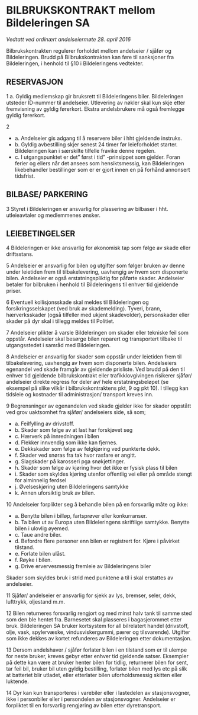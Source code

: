BILBRUKSKONTRAKT mellom Bildeleringen SA
================================================================================

_Vedtatt ved ordinært andelseiermøte 28. april 2016_

Bilbrukskontrakten regulerer forholdet mellom andelseier / sjåfør og Bildeleringen. Brudd på Bilbrukskontrakten kan føre til sanksjoner fra Bildeleringen, i henhold til §10 i Bildeleringens vedtekter.

## RESERVASJON ##

1 a. Gyldig medlemskap gir bruksrett til Bildeleringens biler. Bildeleringen utsteder ID-nummer til andelseier. Utlevering av nøkler skal kun skje etter fremvisning av gyldig førerkort. Ekstra andelsbrukere må også fremlegge gyldig førerkort.

2

- a. Andelseier gis adgang til å reservere biler i hht gjeldende instruks.
- b. Gyldig avbestilling skjer senest 24 timer før leieforholdet starter. Bildeleringen kan i særskilte tilfelle fravike denne regelen.
- c. I utgangspunktet er det” først i tid” -prinsippet som gjelder. Foran ferier og ellers når det ansees som hensiktsmessig, kan Bildeleringen likebehandler bestillinger som er er gjort innen en på forhånd annonsert tidsfrist.

## BILBASE/ PARKERING ##

3 Styret i Bildeleringen er ansvarlig for plassering av bilbaser i hht. utleieavtaler og medlemmenes ønsker.

## LEIEBETINGELSER ##

4 Bildeleringen er ikke ansvarlig for økonomisk tap som følge av skade eller driftsstans.

5 Andelseier er ansvarlig for bilen og utgifter som følger bruken av denne under leietiden frem til tilbakelevering, uavhengig av hvem som disponerte bilen. Andelseier er også erstatningspliktig for påførte skader. Andelseier betaler for bilbruken i henhold til Bildeleringens til enhver tid gjeldende priser.

6 Eventuell kollisjonsskade skal meldes til Bildeleringen og forsikringsselskapet (ved bruk av skademelding). Tyveri, brann, hærverksskader (også tilfeller med ukjent skadevolder), personskader eller skader på dyr skal i tillegg meldes til Politiet.

7 Andelseier plikter å varsle Bildeleringen om skader eller tekniske feil som oppstår. Andelseier skal besørge bilen reparert og transportert tilbake til utgangsstedet i samråd med Bildeleringen.

8 Andelseier er ansvarlig for skader som oppstår under leietiden frem til tilbakelevering, uavhengig av hvem som disponerte bilen. Andelseiers egenandel ved skade framgår av gjeldende prisliste. Ved brudd på den til enhver tid gjeldende bilbrukskontrakt eller trafikklovgivingen risikerer sjåfør/ andelseier direkte regress for deler av/ hele erstatningsbeløpet (se eksempel på slike vilkår i bilbrukskontraktens pkt, 9 og pkt 10). I tillegg kan tidsleie og kostnader til administrasjon/ transport kreves inn.

9 Begrensninger av egenandelen ved skade gjelder ikke for skader oppstått ved grov uaktsomhet fra sjåfør/ andelseiers side, så som;

-  a. Feilfylling av drivstoff.
-  b. Skader som følge av at last har forskjøvet seg
-  c. Hærverk på innredningen i bilen
-  d. Flekker innvendig som ikke kan fjernes.
-  e. Dekkskader som følge av felgkjøring ved punkterte dekk.
-  f. Skader ved snøras fra tak hvor rasfare er angitt.
-  g. Slagskader på karosseri pga snøkjettinger.
-  h. Skader som følge av kjøring hvor det ikke er fysisk plass til bilen
-  i. Skader som skyldes kjøring utenfor offentlig vei eller på område stengt for alminnelig ferdsel
-  j. Øvelseskjøring uten Bildeleringens samtykke
-  k. Annen uforsiktig bruk av bilen.

10 Andelseier forplikter seg å behandle bilen på en forsvarlig måte og ikke:

-  a. Benytte bilen i billøp, fartsprøver eller konkurranser.
-  b. Ta bilen ut av Europa uten Bildeleringens skriftlige samtykke. Benytte bilen i ulovlig øyemed.
-  c. Taue andre biler.
-  d. Befordre flere personer enn bilen er registrert for. Kjøre i påvirket tilstand.
-  e. Forlate bilen ulåst.
-  f. Røyke i bilen.
-  g. Drive ervervesmessig fremleie av Bildeleringens biler

Skader som skyldes bruk i strid med punktene a til i skal erstattes av andelseier.

11 Sjåfør/ andelseier er ansvarlig for sjekk av lys, bremser, seler, dekk, lufttrykk, oljestand m.m.

12 Bilen returneres forsvarlig rengjort og med minst halv tank til samme sted som den ble hentet fra. Barnesetet skal plasseres i bagasjerommet etter bruk. Bildeleringen SA bruker kortsystem for all bilrelatert handel (drivstoff, olje,   vask, spylervæske, vindusviskergummi, pærer og tilsvarende). Utgifter som ikke   dekkes av kortet refunderes av Bildeleringen etter dokumentasjon.

13 Dersom andelshaver / sjåfør forlater bilen i en tilstand som er til ulempe for neste bruker, kreves gebyr etter enhver tid gjeldende satser. Eksempler på dette kan være at bruker henter bilen for tidlig, returnerer bilen for sent, tar feil bil, bruker bil uten gyldig bestilling, forlater bilen med lys etc på slik at batteriet blir utladet, eller etterlater bilen uforholdsmessig skitten eller luktende.

14 Dyr kan kun transporteres i varebiler eller i lastedelen av stasjonsvogner, ikke i personbiler eller i persondelen av stasjonsvogner. Andelseier er forpliktet til en forsvarlig rengjøring av bilen etter dyretransport.
